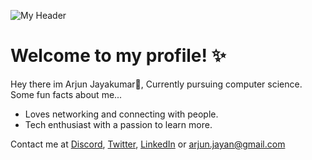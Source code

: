 ![My Header](https://github.com/definitelyarjun/Definitelyarjun/assets/119649647/7641111e-83ce-42f3-a6c6-af37a583535c)
# **Welcome to my profile! ✨**

Hey there im Arjun Jayakumar👋, Currently pursuing computer science.
Some fun facts about me...
- Loves networking and connecting with people.
- Tech enthusiast with a passion to learn more.

Contact me at [Discord](https://discord.com/users/710808321531314248), [Twitter](https://twitter.com/definitelyarjun), [LinkedIn](https://www.linkedin.com/in/arjun-jayakumar-8ab471255/) or arjun.jayan@gmail.com
